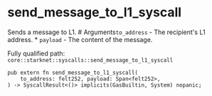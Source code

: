 # send_message_to_l1_syscall

Sends a message to L1.  # Arguments`to_address` - The recipient's L1 address. * `payload` - The content of the message.

Fully qualified path: `core::starknet::syscalls::send_message_to_l1_syscall`

<pre><code class="language-rust">pub extern fn send_message_to_l1_syscall(
    to_address: felt252, payload: Span&lt;felt252&gt;,
) -&gt; SyscallResult&lt;()&gt; implicits(GasBuiltin, System) nopanic;</code></pre>

